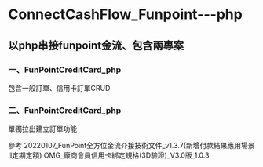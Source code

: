 # ConnectCashFlow_Funpoint---php
## 以php串接funpoint金流、包含兩專案

### 一、FunPointCreditCard_php
包含一般訂單、信用卡訂單CRUD

### 二、FunPointCreditCard_php
單獨拉出建立訂單功能

參考
20220107_FunPoint全方位金流介接技術文件_v1.3.7(新增付款結果應用場景Ⅱ定期定額)
OMG_廠商會員信用卡綁定規格(3D驗證)_V3.0版_1.0.3
